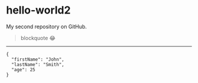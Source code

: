 # hello-world2
My second repository on GitHub.
> blockquote :joy:
---

```
{
  "firstName": "John",
  "lastName": "Smith",
  "age": 25
}
```
